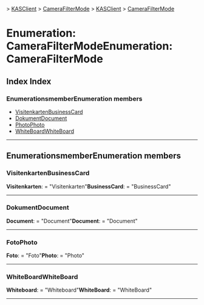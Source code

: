 <span data-ttu-id="7d49d-101">[](../README.md) > [KASClient](../modules/kasclient.md) > [CameraFilterMode](../enums/kasclient.camerafiltermode.md)</span><span class="sxs-lookup"><span data-stu-id="7d49d-101">[](../README.md) > [KASClient](../modules/kasclient.md) > [CameraFilterMode](../enums/kasclient.camerafiltermode.md)</span></span>

# <a name="enumeration-camerafiltermode"></a><span data-ttu-id="7d49d-102">Enumeration: CameraFilterMode</span><span class="sxs-lookup"><span data-stu-id="7d49d-102">Enumeration: CameraFilterMode</span></span>

## <a name="index"></a><span data-ttu-id="7d49d-103">Index </span><span class="sxs-lookup"><span data-stu-id="7d49d-103">Index</span></span>

### <a name="enumeration-members"></a><span data-ttu-id="7d49d-104">Enumerationsmember</span><span class="sxs-lookup"><span data-stu-id="7d49d-104">Enumeration members</span></span>

* [<span data-ttu-id="7d49d-105">Visitenkarten</span><span class="sxs-lookup"><span data-stu-id="7d49d-105">BusinessCard</span></span>](kasclient.camerafiltermode.md#businesscard)
* [<span data-ttu-id="7d49d-106">Dokument</span><span class="sxs-lookup"><span data-stu-id="7d49d-106">Document</span></span>](kasclient.camerafiltermode.md#document)
* [<span data-ttu-id="7d49d-107">Photo</span><span class="sxs-lookup"><span data-stu-id="7d49d-107">Photo</span></span>](kasclient.camerafiltermode.md#photo)
* [<span data-ttu-id="7d49d-108">WhiteBoard</span><span class="sxs-lookup"><span data-stu-id="7d49d-108">WhiteBoard</span></span>](kasclient.camerafiltermode.md#whiteboard)

---

## <a name="enumeration-members"></a><span data-ttu-id="7d49d-109">Enumerationsmember</span><span class="sxs-lookup"><span data-stu-id="7d49d-109">Enumeration members</span></span>

<a id="businesscard"></a>

###  <a name="businesscard"></a><span data-ttu-id="7d49d-110">Visitenkarten</span><span class="sxs-lookup"><span data-stu-id="7d49d-110">BusinessCard</span></span>

<span data-ttu-id="7d49d-111">**Visitenkarten**: = "Visitenkarten"</span><span class="sxs-lookup"><span data-stu-id="7d49d-111">**BusinessCard**:  = "BusinessCard"</span></span>

___

<a id="document"></a>

###  <a name="document"></a><span data-ttu-id="7d49d-112">Dokument</span><span class="sxs-lookup"><span data-stu-id="7d49d-112">Document</span></span>

<span data-ttu-id="7d49d-113">**Document**: = "Document"</span><span class="sxs-lookup"><span data-stu-id="7d49d-113">**Document**:  = "Document"</span></span>

___

<a id="photo"></a>

###  <a name="photo"></a><span data-ttu-id="7d49d-114">Foto</span><span class="sxs-lookup"><span data-stu-id="7d49d-114">Photo</span></span>

<span data-ttu-id="7d49d-115">**Foto**: = "Foto"</span><span class="sxs-lookup"><span data-stu-id="7d49d-115">**Photo**:  = "Photo"</span></span>

___

<a id="whiteboard"></a>

###  <a name="whiteboard"></a><span data-ttu-id="7d49d-116">WhiteBoard</span><span class="sxs-lookup"><span data-stu-id="7d49d-116">WhiteBoard</span></span>

<span data-ttu-id="7d49d-117">**Whiteboard**: = "Whiteboard"</span><span class="sxs-lookup"><span data-stu-id="7d49d-117">**WhiteBoard**:  = "WhiteBoard"</span></span>

___

